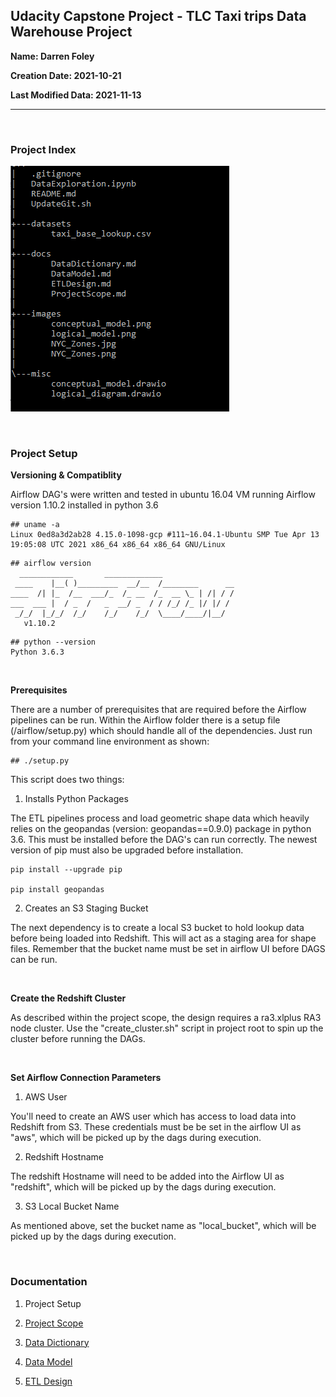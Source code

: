 ## Udacity Capstone Project - TLC Taxi trips Data Warehouse Project


**Name: Darren Foley**

**Creation Date: 2021-10-21**

**Last Modified Data: 2021-11-13**

-------------------------------------------------------

<br>

### Project Index

![Project Index](images/project_index.png)


<br>

### Project Setup

**Versioning & Compatiblity**

<p>Airflow DAG's were written and tested in ubuntu 16.04 VM running Airflow version 1.10.2 installed in python 3.6</p>

```
## uname -a 
Linux 0ed8a3d2ab28 4.15.0-1098-gcp #111~16.04.1-Ubuntu SMP Tue Apr 13 19:05:08 UTC 2021 x86_64 x86_64 x86_64 GNU/Linux
```


```
## airflow version
  ____________       _____________
 ____    |__( )_________  __/__  /________      __
____  /| |_  /__  ___/_  /_ __  /_  __ \_ | /| / /
___  ___ |  / _  /   _  __/ _  / / /_/ /_ |/ |/ /
 _/_/  |_/_/  /_/    /_/    /_/  \____/____/|__/
   v1.10.2
```

```
## python --version
Python 3.6.3
```

<br>

**Prerequisites**

<p>There are a number of prerequisites that are required before the Airflow pipelines can be run. Within the Airflow folder there is a setup file (/airflow/setup.py) which should handle all of the dependencies. Just run from your command line environment as shown:</p>

```
## ./setup.py
```

This script does two things:

1. Installs Python Packages

<p>The ETL pipelines process and load geometric shape data which heavily relies on the geopandas (version: geopandas==0.9.0) package in python 3.6. This must be installed before the DAG's can run correctly. The newest version of pip must also be upgraded before installation. </p>

```
pip install --upgrade pip

pip install geopandas

```

2. Creates an S3 Staging Bucket

<p>The next dependency is to create a local S3 bucket to hold lookup data before being loaded into Redshift. This will act as a staging area for shape files. Remember that the bucket name must be set in airflow UI before DAGS can be run.</p>

<br>

**Create the Redshift Cluster**

<p>As described within the project scope, the design requires a ra3.xlplus RA3 node cluster. Use the "create_cluster.sh" script in project root to spin up the cluster before running the DAGs.</p>

<br>

**Set Airflow Connection Parameters**

1. AWS User

<p>You'll need to create an AWS user which has access to load data into Redshift from S3. These credentials must be be set in the airflow UI as "aws", which will be picked up by the dags during execution.</p>

2. Redshift Hostname

<p>The redshift Hostname will need to be added into the Airflow UI as "redshift", which will be picked up by the dags during execution. </p>


3. S3 Local Bucket Name

<p>As mentioned above, set the bucket name as "local_bucket", which will be picked up by the dags during execution. </p>

<br>

### Documentation

1. Project Setup

2. [Project Scope](docs/ProjectScope.md) 

3. [Data Dictionary](docs/DataDictionary.md)

4. [Data Model](docs/DataModel.md)

5. [ETL Design](docs/ETLDesign.md) 
